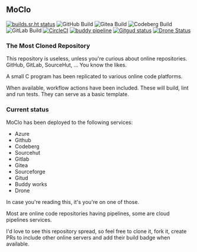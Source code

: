 ## MoClo

[![builds.sr.ht status](https://builds.sr.ht/~ka_st/moclo/commits/master/build.yml.svg)](https://builds.sr.ht/~ka_st/moclo/commits/master/build.yml?) ![GitHub Build](https://github.com/KaSt/moclo/actions/workflows/build.yml/badge.svg) ![Gitea Build](https://gitea.com/KaSt/moclo/actions/workflows/build.yml/badge.svg) ![Codeberg Build](https://codeberg.org/KaSt/moclo/badges/workflows/build.yml/badge.svg) ![GitLab Build](https://gitlab.com/Kapppa/moclo/badges/master/pipeline.svg) [![CircleCI](https://dl.circleci.com/status-badge/img/circleci/N48JnXvXTL7JuZDQeQ43YM/6oYrGmoLX4VyQ2VucQzfm4/tree/master.svg?style=svg)](https://dl.circleci.com/status-badge/redirect/circleci/N48JnXvXTL7JuZDQeQ43YM/6oYrGmoLX4VyQ2VucQzfm4/tree/master) [![buddy pipeline](https://eu.buddy.works/pm---8/moclo/pipelines/pipeline/199425/badge.svg?token=bb3a1947d2c144ba6363b1aaa3a0a19fcc0e76a7d6b98d82b446850015cf602c "buddy pipeline")](https://eu.buddy.works/pm---8/moclo/pipelines/pipeline/199425) 
[![Gitgud status](https://gitgud.io/Kapppa/moclo/badges/master/pipeline.svg)](https://gitgud.io/Kapppa/moclo/-/commits/master) [![Drone Status](https://cloud.drone.io/api/badges/KaSt/moclo/status.svg)](https://cloud.drone.io/KaSt/moclo) 



### The Most Cloned Repository
This repository is useless, unless you're curious about online repositories. 
GitHub, GitLab, SourceHut, ... You know the likes.

A small C program has been replicated to various online code platforms. 

When available, workflow actions have been included. 
These will build, lint and run tests. They can serve as a basic template.

### Current status
MoClo has been deployed to the following services:
- Azure
- Github
- Codeberg
- Sourcehut
- Gitlab
- Gitea
- Sourceforge
- Gitud
- Buddy works
- Drone

In case you're reading this, it's you're on one of those.

Most are online code repositories having pipelines, some are cloud pipelines services.


I'd love to see this repository spread, so feel free to clone it, fork it, create PRs to include other online servers and add their build badge when available.


